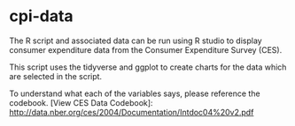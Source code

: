 # cpi-data
The R script and associated data can be run using R studio to display consumer expenditure data from the Consumer Expenditure Survey (CES).

This script uses the tidyverse and ggplot to create charts for the data which are selected in the script.

To understand what each of the variables says, please reference the codebook.
[View CES Data Codebook]: http://data.nber.org/ces/2004/Documentation/Intdoc04%20v2.pdf